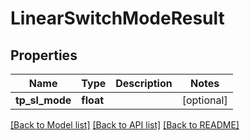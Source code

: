 # LinearSwitchModeResult

## Properties
Name | Type | Description | Notes
------------ | ------------- | ------------- | -------------
**tp_sl_mode** | **float** |  | [optional] 

[[Back to Model list]](../README.md#documentation-for-models) [[Back to API list]](../README.md#documentation-for-api-endpoints) [[Back to README]](../README.md)


